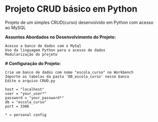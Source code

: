 # Projeto CRUD básico em Python

Projeto de um simples CRUD(curso) desenvolvido em Python com acesso ao MySQL

**Assuntos Abordados no Desenvolvimento do Projeto:**

```
Acesso a banco de dados com o MySql
Uso da linguagem Python para o acesso de dados
Modularização do projeto

```

**# Configuração do Projeto:**

```
Crie um banco de dados com nome "escola_curso" no Workbench
Importe as tabelas da pasta 'DB_escola_curso' nesse banco
Edite o arquivo CRUD.py

host = "localhost"
user = "your_user*"
password = "your_password*"
db = "escola_curso"
port = 3306

* = personal config
```


